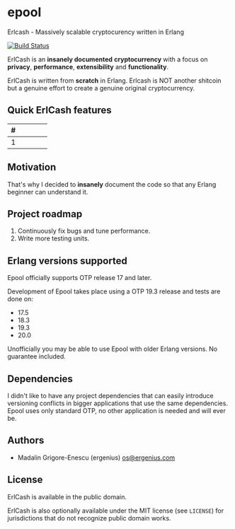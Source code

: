 # epool
Erlcash - Massively scalable cryptocurency written in Erlang

[![Build Status](https://api.travis-ci.org/ergenius/erlcash.svg?branch=master)](https://travis-ci.org/ergenius/erlcach)

ErlCash is an **insanely documented** **cryptocurrency** with a focus on **privacy**, **performance**, **extensibility** and **functionality**.

ErlCash is written from **scratch** in Erlang. Erlcash is NOT another shitcoin but a genuine effort to create a genuine original cryptocurrency.

## Quick ErlCash features

| # | |  |  | |
| --- | --- | --- | --- | --- |
| 1 |  | | | |


## Motivation

That's why I decided to **insanely** document the code so that any Erlang beginner can understand it.

## Project roadmap

1. Continuously fix bugs and tune performance.
2. Write more testing units.

## Erlang versions supported

Epool officially supports OTP release 17 and later.

Development of Epool takes place using a OTP 19.3 release and tests are done on:
- 17.5
- 18.3
- 19.3
- 20.0

Unofficially you may be able to use Epool with older Erlang versions. No guarantee included.

## Dependencies

I didn't like to have any project dependencies that can easily introduce versioning conflicts in bigger applications that use the same dependencies. Epool uses only standard OTP, no other application is needed and will ever be.

## Authors

- Madalin Grigore-Enescu (ergenius) <os@ergenius.com>

## License

ErlCash is available in the public domain.

ErlCash is also optionally available under the MIT license (see `LICENSE`) for jurisdictions that do not recognize public domain works.
